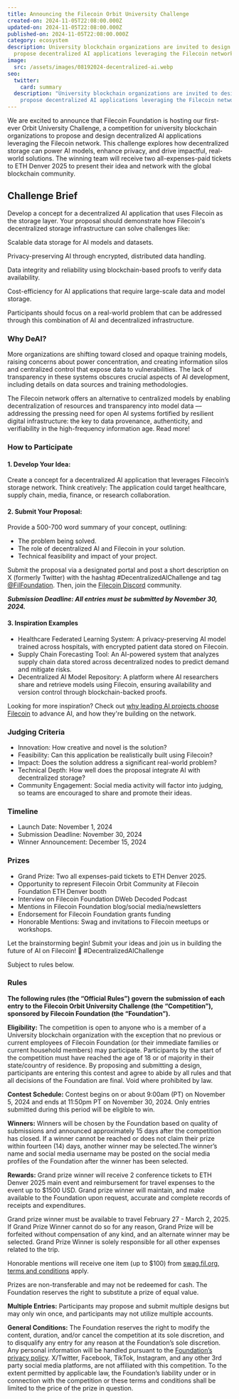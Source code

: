 ```yaml
---
title: Announcing the Filecoin Orbit University Challenge
created-on: 2024-11-05T22:08:00.000Z
updated-on: 2024-11-05T22:08:00.000Z
published-on: 2024-11-05T22:08:00.000Z
category: ecosystem
description: University blockchain organizations are invited to design and
  propose decentralized AI applications leveraging the Filecoin network.
image:
  src: /assets/images/08192024-decentralized-ai.webp
seo:
  twitter:
    card: summary
  description: "University blockchain organizations are invited to design and
    propose decentralized AI applications leveraging the Filecoin network."
---
```


We are excited to announce that Filecoin Foundation is hosting our first-ever Orbit University Challenge, a competition for university blockchain organizations to propose and design decentralized AI applications leveraging the Filecoin network. This challenge explores how decentralized storage can power AI models, enhance privacy, and drive impactful, real-world solutions. The winning team will receive two all-expenses-paid tickets to ETH Denver 2025 to present their idea and network with the global blockchain community.

## Challenge Brief

Develop a concept for a decentralized AI application that uses Filecoin as the storage layer. Your proposal should demonstrate how Filecoin's decentralized storage infrastructure can solve challenges like:

Scalable data storage for AI models and datasets.

Privacy-preserving AI through encrypted, distributed data handling.

Data integrity and reliability using blockchain-based proofs to verify data availability.

Cost-efficiency for AI applications that require large-scale data and model storage.

Participants should focus on a real-world problem that can be addressed through this combination of AI and decentralized infrastructure.

### Why DeAI?

More organizations are shifting toward closed and opaque training models, raising concerns about power concentration, and creating information silos and centralized control that expose data to vulnerabilities. The lack of transparency in these systems obscures crucial aspects of AI development, including details on data sources and training methodologies.

The Filecoin network offers an alternative to centralized models by enabling decentralization of resources and transparency into model data –– addressing the pressing need for open AI systems fortified by resilient digital infrastructure: the key to data provenance, authenticity, and verifiability in the high-frequency information age. Read more!

### How to Participate

#### 1. Develop Your Idea:

Create a concept for a decentralized AI application that leverages Filecoin’s storage network. Think creatively: The application could target healthcare, supply chain, media, finance, or research collaboration.

#### 2. Submit Your Proposal:

Provide a 500-700 word summary of your concept, outlining:

- The problem being solved.
- The role of decentralized AI and Filecoin in your solution.
- Technical feasibility and impact of your project.

Submit the proposal via a designated portal and post a short description on X (formerly Twitter) with the hashtag #DecentralizedAIChallenge and tag [@FilFoundation](https://twitter.com/FilFoundation). Then, join the [Filecoin Discord](https://discord.gg/filecoin) community.

**_Submission Deadline: All entries must be submitted by November 30, 2024._**

#### 3. Inspiration Examples

- Healthcare Federated Learning System: A privacy-preserving AI model trained across hospitals, with encrypted patient data stored on Filecoin.
- Supply Chain Forecasting Tool: An AI-powered system that analyzes supply chain data stored across decentralized nodes to predict demand and mitigate risks.
- Decentralized AI Model Repository: A platform where AI researchers share and retrieve models using Filecoin, ensuring availability and version control through blockchain-backed proofs.

Looking for more inspiration? Check out [why leading AI projects choose Filecoin](/blog/leading-ai-projects-choose-filecoin-to-advance-ai-marking-the-networks-leading-role-as-depin-backbone-for-ai) to advance AI, and how they're building on the network.

### Judging Criteria

- Innovation: How creative and novel is the solution?
- Feasibility: Can this application be realistically built using Filecoin?
- Impact: Does the solution address a significant real-world problem?
- Technical Depth: How well does the proposal integrate AI with decentralized storage?
- Community Engagement: Social media activity will factor into judging, so teams are encouraged to share and promote their ideas.

### Timeline

- Launch Date: November 1, 2024
- Submission Deadline: November 30, 2024
- Winner Announcement: December 15, 2024

### Prizes

- Grand Prize: Two all expenses-paid tickets to ETH Denver 2025.
- Opportunity to represent Filecoin Orbit Community at Filecoin Foundation ETH Denver booth
- Interview on Filecoin Foundation DWeb Decoded Podcast
- Mentions in Filecoin Foundation blog/social media/newsletters
- Endorsement for Filecoin Foundation grants funding
- Honorable Mentions: Swag and invitations to Filecoin meetups or workshops.

Let the brainstorming begin! Submit your ideas and join us in building the future of AI on Filecoin! 🧠 #DecentralizedAIChallenge

Subject to rules below.

### Rules

**The following rules (the “Official Rules”) govern the submission of each entry to the Filecoin Orbit University Challenge (the “Competition”), sponsored by Filecoin Foundation (the “Foundation”).**

**Eligibility:** The competition is open to anyone who is a member of a University blockchain organization with the exception that no previous or current employees of Filecoin Foundation (or their immediate families or current household members) may participate. Participants by the start of the competition must have reached the age of 18 or of majority in their state/country of residence. By proposing and submitting a design, participants are entering this contest and agree to abide by all rules and that all decisions of the Foundation are final. Void where prohibited by law.

**Contest Schedule:** Contest begins on or about 9:00am (PT) on November 5, 2024 and ends at 11:50pm PT on November 30, 2024. Only entries submitted during this period will be eligible to win.

**Winners:** Winners will be chosen by the Foundation based on quality of submissions and announced approximately 15 days after the competition has closed. If a winner cannot be reached or does not claim their prize within fourteen (14) days, another winner may be selected.The winner’s name and social media username may be posted on the social media profiles of the Foundation after the winner has been selected.

**Rewards:** Grand prize winner will receive 2 conference tickets to ETH Denver 2025 main event and reimbursement for travel expenses to the event up to $1500 USD. Grand prize winner will maintain, and make available to the Foundation upon request, accurate and complete records of receipts and expenditures.

Grand prize winner must be available to travel February 27 - March 2, 2025. If Grand Prize Winner cannot do so for any reason, Grand Prize will be forfeited without compensation of any kind, and an alternate winner may be selected. Grand Prize Winner is solely responsible for all other expenses related to the trip.

Honorable mentions will receive one item (up to $100) from [swag.fil.org](https://swag.fil.org), [terms and conditions](https://swag.fil.org/policies/terms-of-service) apply.

Prizes are non-transferable and may not be redeemed for cash. The Foundation reserves the right to substitute a prize of equal value.

**Multiple Entries:** Participants may propose and submit multiple designs but may only win once, and participants may not utilize multiple accounts.

**General Conditions:** The Foundation reserves the right to modify the content, duration, and/or cancel the competition at its sole discretion, and to disqualify any entry for any reason at the Foundation’s sole discretion. Any personal information will be handled pursuant to the [Foundation’s privacy policy](https://fil.org/policy/). X/Twitter, Facebook, TikTok, Instagram, and any other 3rd party social media platforms, are not affiliated with this competition. To the extent permitted by applicable law, the Foundation’s liability under or in connection with the competition or these terms and conditions shall be limited to the price of the prize in question.
